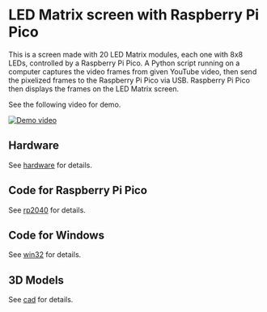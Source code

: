 LED Matrix screen with Raspberry Pi Pico
========================================


This is a screen made with 20 LED Matrix modules, each one with 8x8 LEDs, controlled by a Raspberry Pi Pico.
A Python script running on a computer captures the video frames from given YouTube video,
then send the pixelized frames to the Raspberry Pi Pico via USB.
Raspberry Pi Pico then displays the frames on the LED Matrix screen.

See the following video for demo.

[![Demo video](https://img.youtube.com/vi/u_xRYg4IFwo/0.jpg)](https://youtu.be/u_xRYg4IFwo)


## Hardware

See [hardware](hardware/) for details.

## Code for Raspberry Pi Pico

See [rp2040](rp2040/) for details.

## Code for Windows

See [win32](win32/) for details.

## 3D Models

See [cad](cad/) for details.
